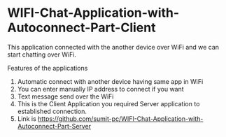 # WIFI-Chat-Application-with-Autoconnect-Part-Client
This application connected with the another device over WiFi and we can start chatting over WiFi.

Features of the applications

1) Automatic connect with another device having same app in WiFi
2) You can enter manually IP address to connect if you want
3) Text message send over the WiFi
4) This is the Client Application you required Server application to established connection.
5) Link is https://github.com/sumit-pc/WIFI-Chat-Application-with-Autoconnect-Part-Server
